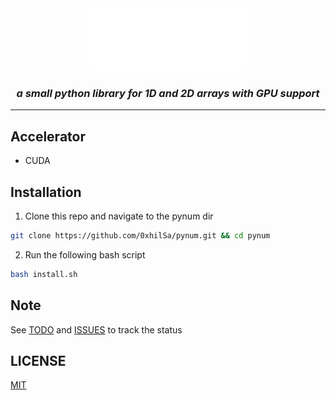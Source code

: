<div align="center">
<picture>
  <source media="(prefers-color-scheme:light)" srcset="/docs/pynum.svg">
  <img alt="pynum-logo" src="./docs/pynum.svg" width="50%" height="50%">
</picture>
  
<h3><i><b>a small python library for 1D and 2D arrays with GPU support</b></i></h3>
</div>

---

## Accelerator
- CUDA

## Installation
1. Clone this repo and navigate to the pynum dir
```bash
git clone https://github.com/0xhilSa/pynum.git && cd pynum
```

2. Run the following bash script
```bash
bash install.sh
```

## Note
See [TODO](https://github.com/0xhilSa/pynum/blob/master/TODO.md) and [ISSUES](https://github.com/0xhilSa/pynum/blob/master/ISSUES.md) to track the status

## LICENSE
[MIT](https://github.com/0xhilSa/pynum/tree/master?tab=MIT-1-ov-file#readme)
